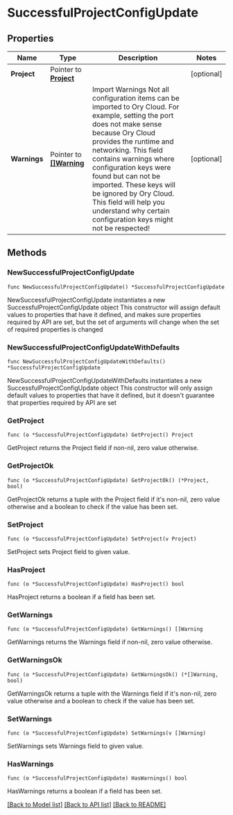 # SuccessfulProjectConfigUpdate

## Properties

Name | Type | Description | Notes
------------ | ------------- | ------------- | -------------
**Project** | Pointer to [**Project**](Project.md) |  | [optional] 
**Warnings** | Pointer to [**[]Warning**](Warning.md) | Import Warnings  Not all configuration items can be imported to Ory Cloud. For example, setting the port does not make sense because Ory Cloud provides the runtime and networking.  This field contains warnings where configuration keys were found but can not be imported. These keys will be ignored by Ory Cloud. This field will help you understand why certain configuration keys might not be respected! | [optional] 

## Methods

### NewSuccessfulProjectConfigUpdate

`func NewSuccessfulProjectConfigUpdate() *SuccessfulProjectConfigUpdate`

NewSuccessfulProjectConfigUpdate instantiates a new SuccessfulProjectConfigUpdate object
This constructor will assign default values to properties that have it defined,
and makes sure properties required by API are set, but the set of arguments
will change when the set of required properties is changed

### NewSuccessfulProjectConfigUpdateWithDefaults

`func NewSuccessfulProjectConfigUpdateWithDefaults() *SuccessfulProjectConfigUpdate`

NewSuccessfulProjectConfigUpdateWithDefaults instantiates a new SuccessfulProjectConfigUpdate object
This constructor will only assign default values to properties that have it defined,
but it doesn't guarantee that properties required by API are set

### GetProject

`func (o *SuccessfulProjectConfigUpdate) GetProject() Project`

GetProject returns the Project field if non-nil, zero value otherwise.

### GetProjectOk

`func (o *SuccessfulProjectConfigUpdate) GetProjectOk() (*Project, bool)`

GetProjectOk returns a tuple with the Project field if it's non-nil, zero value otherwise
and a boolean to check if the value has been set.

### SetProject

`func (o *SuccessfulProjectConfigUpdate) SetProject(v Project)`

SetProject sets Project field to given value.

### HasProject

`func (o *SuccessfulProjectConfigUpdate) HasProject() bool`

HasProject returns a boolean if a field has been set.

### GetWarnings

`func (o *SuccessfulProjectConfigUpdate) GetWarnings() []Warning`

GetWarnings returns the Warnings field if non-nil, zero value otherwise.

### GetWarningsOk

`func (o *SuccessfulProjectConfigUpdate) GetWarningsOk() (*[]Warning, bool)`

GetWarningsOk returns a tuple with the Warnings field if it's non-nil, zero value otherwise
and a boolean to check if the value has been set.

### SetWarnings

`func (o *SuccessfulProjectConfigUpdate) SetWarnings(v []Warning)`

SetWarnings sets Warnings field to given value.

### HasWarnings

`func (o *SuccessfulProjectConfigUpdate) HasWarnings() bool`

HasWarnings returns a boolean if a field has been set.


[[Back to Model list]](../README.md#documentation-for-models) [[Back to API list]](../README.md#documentation-for-api-endpoints) [[Back to README]](../README.md)


